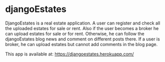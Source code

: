 # djangoEstates
DjangoEstates is a real estate application. 
A user can register and check all the uploaded estates for sale or rent. Also if the user becomes a broker he can upload estates for sale or for rent. 
Otherwise, he can follow the djangoEstates blog news and comment on different posts there.
If a user is broker, he can upload estates but cannot add comments in the blog page.

This app is available at: https://djangoestates.herokuapp.com/
